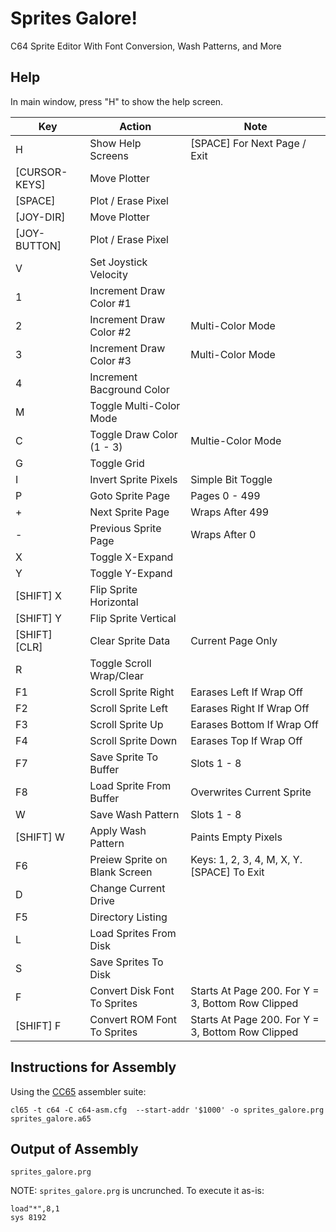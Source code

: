 # Sprites Galore!
C64 Sprite Editor With Font Conversion, Wash Patterns, and More

## Help

In main window, press "H" to show the help screen.

| Key           | Action                        | Note
|---------------|-------------------------------|-----
| H             | Show Help Screens             | [SPACE] For Next Page / Exit
| [CURSOR-KEYS] | Move Plotter                  |
| [SPACE]       | Plot / Erase Pixel            |
| [JOY-DIR]     | Move Plotter                  |
| [JOY-BUTTON]  | Plot / Erase Pixel            |
| V             | Set Joystick Velocity         |
| 1             | Increment Draw Color #1       |
| 2             | Increment Draw Color #2       | Multi-Color Mode
| 3             | Increment Draw Color #3       | Multi-Color Mode
| 4             | Increment Bacground Color     |
| M             | Toggle Multi-Color Mode       |
| C             | Toggle Draw Color (1 - 3)     | Multie-Color Mode
| G             | Toggle Grid                   |
| I             | Invert Sprite Pixels          | Simple Bit Toggle
| P             | Goto Sprite Page              | Pages 0 - 499
| +             | Next Sprite Page              | Wraps After 499
| -             | Previous Sprite Page          | Wraps After 0
| X             | Toggle X-Expand               |
| Y             | Toggle Y-Expand               |
| [SHIFT] X     | Flip Sprite Horizontal        |
| [SHIFT] Y     | Flip Sprite Vertical          |
| [SHIFT] [CLR] | Clear Sprite Data             | Current Page Only
| R             | Toggle Scroll Wrap/Clear      |
| F1            | Scroll Sprite Right           | Earases Left If Wrap Off
| F2            | Scroll Sprite Left            | Earases Right If Wrap Off
| F3            | Scroll Sprite Up              | Earases Bottom If Wrap Off
| F4            | Scroll Sprite Down            | Earases Top If Wrap Off
| F7            | Save Sprite To Buffer         | Slots 1 - 8
| F8            | Load Sprite From Buffer       | Overwrites Current Sprite
| W             | Save Wash Pattern             | Slots 1 - 8
| [SHIFT] W     | Apply Wash Pattern            | Paints Empty Pixels
| F6            | Preiew Sprite on Blank Screen | Keys: 1, 2, 3, 4, M, X, Y. [SPACE] To Exit
| D             | Change Current Drive          |
| F5            | Directory Listing             | 
| L             | Load Sprites From Disk        |
| S             | Save Sprites To Disk          |
| F             | Convert Disk Font To Sprites  | Starts At Page 200.  For Y = 3, Bottom Row Clipped
| [SHIFT] F     | Convert ROM Font To Sprites   | Starts At Page 200.  For Y = 3, Bottom Row Clipped

## Instructions for Assembly

Using the [CC65](http://cc65.github.io/cc65/) assembler suite:

    cl65 -t c64 -C c64-asm.cfg  --start-addr '$1000' -o sprites_galore.prg sprites_galore.a65

## Output of Assembly

    sprites_galore.prg

NOTE: `sprites_galore.prg` is uncrunched.  To execute it as-is:

    load"*",8,1
    sys 8192

